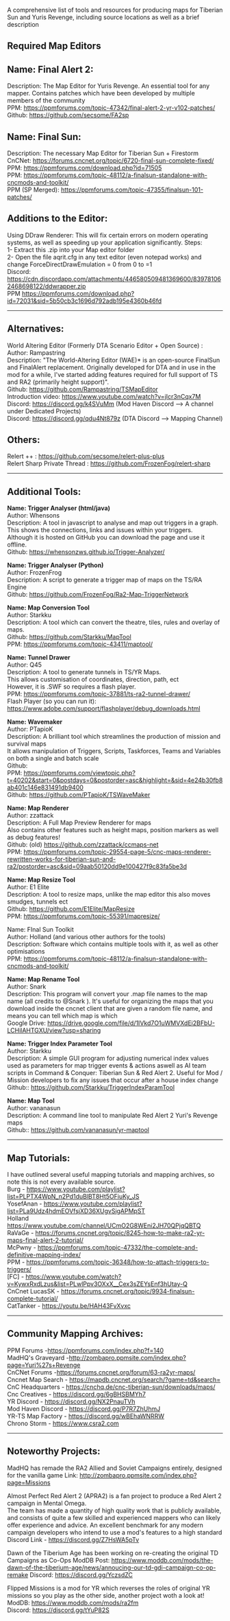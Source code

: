 A comprehensive list of tools and resources for producing maps for Tiberian Sun and Yuris Revenge, including source locations as well as a brief description

**Required Map Editors**
---
**Name: Final Alert 2:**
-
Description: The Map Editor for Yuris Revenge. An essential tool for any mapper.
Contains patches which have been developed by multiple members of the community <br />
PPM:     <https://ppmforums.com/topic-47342/final-alert-2-yr-v102-patches/> <br />
Github:  <https://github.com/secsome/FA2sp> 

**Name: Final Sun:**
-
Description: The necessary Map Editor for Tiberian Sun + Firestorm <br />
CnCNet: <https://forums.cncnet.org/topic/6720-final-sun-complete-fixed/> <br />
PPM:    <https://ppmforums.com/download.php?id=71505> <br />
PPM:    <https://ppmforums.com/topic-48112/a-finalsun-standalone-with-cncmods-and-toolkit/> <br />
PPM (SP Merged): <https://ppmforums.com/topic-47355/finalsun-101-patches/> 

**Additions to the Editor:**
-
Using DDraw Renderer:
This will fix certain errors on modern operating systems, as well as speeding up your application significantly. Steps: <br />
1- Extract this .zip into your Map editor folder <br />
2- Open the file aqrit.cfg in any text editor (even notepad works) and change ForceDirectDrawEmulation = 0 from 0 to =1 <br />
Discord: <https://cdn.discordapp.com/attachments/446580509481369600/839781062468698122/ddwrapper.zip> <br />
PPM       <https://ppmforums.com/download.php?id=72031&sid=5b50cb3c1696d792adb195e4360b46fd> 

---
Alternatives:
-

World Altering Editor (Formerly DTA Scenario Editor + Open Source) : <br />
Author: Rampastring  <br />
Description: "The World-Altering Editor (WAE)* is an open-source FinalSun and FinalAlert replacement. Originally developed for DTA and in use in the mod for a while, I've started adding features required for full support of TS and RA2 (primarily height support)".  <br />
Github: <https://github.com/Rampastring/TSMapEditor> <br />
Introduction video: <https://www.youtube.com/watch?v=jIcr3nCqx7M> <br />
Discord: <https://discord.gg/k4SVuMm> (Mod Haven Discord --> A channel under Dedicated Projects)  <br />
Discord: <https://discord.gg/qdu4Nt879z> (DTA Discord --> Mapping Channel)


Others:
-
Relert ++                                             : <https://github.com/secsome/relert-plus-plus> <br />
Relert Sharp Private Thread                           : <https://github.com/FrozenFog/relert-sharp> <br />

---
**Additional Tools:**
-
**Name: Trigger Analyser (html/java)** <br />
Author: Whensons <br />
Description: A tool in javascript to analyse and map out triggers in a graph.  <br />
This shows the connections, links and issues within your triggers. <br />
Although it is hosted on GitHub you can download the page and use it offline. <br />
Github: <https://whensonzws.github.io/Trigger-Analyzer/>

**Name:  Trigger Analyser (Python)** <br />
Author: FrozenFrog <br />
Description: A script to generate a trigger map of maps on the TS/RA Engine <br />
Github: <https://github.com/FrozenFog/Ra2-Map-TriggerNetwork> <br />

**Name: Map Conversion Tool** <br />
Author:  Starkku <br />
Description: A tool which can convert the theatre, tiles, rules and overlay of maps.  <br />
Github: <https://github.com/Starkku/MapTool> <br />
PPM: <https://ppmforums.com/topic-43411/maptool/> <br />

**Name: Tunnel Drawer** <br />
Author: Q45 <br />
Description: A tool to generate tunnels in TS/YR Maps.  <br />
This allows customisation of coordinates, direction, path, ect <br />
However, it is .SWF so requires a flash player. <br />
PPM: <https://ppmforums.com/topic-37881/ts-ra2-tunnel-drawer/> <br />
Flash Player (so you can run it): <https://www.adobe.com/support/flashplayer/debug_downloads.html> <br />

**Name: Wavemaker** <br />
Author: PTapioK <br />
Description: A brilliant tool which streamlines the production of mission and survival maps <br />
It allows manipulation of Triggers, Scripts, Taskforces, Teams and Variables on both a single and batch scale <br />
Github:  <br />
PPM:  <https://ppmforums.com/viewtopic.php?t=40202&start=0&postdays=0&postorder=asc&highlight=&sid=4e24b30fb8ab401c146e831491db9400> <br />
Github: <https://github.com/PTapioK/TSWaveMaker> <br />

**Name: Map Renderer** <br />
Author: zzattack <br />
Description: A Full Map Preview Renderer for maps <br />
Also contains other features such as height maps, position markers as well as debug features! <br />
Github: (old) <https://github.com/zzattack/ccmaps-net> <br />
PPM: <https://ppmforums.com/topic-29554-page-5/cnc-maps-renderer-rewritten-works-for-tiberian-sun-and-ra2/postorder=asc&sid=09aab50120dd9e100427f9c83fa5be3d> <br />

**Name: Map Resize Tool** <br />
Author: E1 Elite <br />
Description: A tool to resize maps, unlike the map editor this also moves smudges, tunnels ect <br />
Github: <https://github.com/E1Elite/MapResize> <br />
PPM: <https://ppmforums.com/topic-55391/mapresize/> <br />

Name: FInal Sun Toolkit <br />
Author: Holland (and various other authors for the tools) <br />
Description: Software which contains multiple tools with it, as well as other optimisations <br />
PPM: <https://ppmforums.com/topic-48112/a-finalsun-standalone-with-cncmods-and-toolkit/> <br />

**Name: Map Rename Tool** <br />
Author: Snark <br />
Description: This program will convert your .map file names to the map name (all credits to @Snark ). It's useful for organizing the maps that you download inside the cncnet client that are given a random file name, and means you can tell which map is which <br />
Google Drive:  <https://drive.google.com/file/d/1IVkd7O1uWMVXdEi2BFbU-LCHilAHTGXU/view?usp=sharing> <br />

**Name: Trigger Index Parameter Tool** <br />
Author: Starkku <br />
Description: A simple GUI program for adjusting numerical index values used as parameters for map trigger events & actions aswell as AI team scripts in Command & Conquer: Tiberian Sun & Red Alert 2. Useful for Mod / Mission developers to fix any issues that occur after a house index change <br />
Github:: <https://github.com/Starkku/TriggerIndexParamTool> <br />

**Name: Map Tool** <br />
Author: vananasun <br />
Description: A command line tool to manipulate Red Alert 2 Yuri's Revenge maps <br />
Github:: <https://github.com/vananasun/yr-maptool> <br />


---
**Map Tutorials:**
-
I have outlined several useful mapping tutorials and mapping archives, so note this is not every available source. <br />
Burg  - <https://www.youtube.com/playlist?list=PLPTX4WpN_n2Pd1duBlBT8Ht5OFiuKy_JS> <br />
YosefAnan - <https://www.youtube.com/playlist?list=PLa9Udz4hdmEOVfsjXD36XUgvSigAPMpST> <br />
Holland <https://www.youtube.com/channel/UCmO2G8WEni2JH70QPjqQBTQ> <br />
RaVaGe - <https://forums.cncnet.org/topic/8245-how-to-make-ra2-yr-maps-final-alert-2-tutorial/> <br />
McPwny - <https://ppmforums.com/topic-47332/the-complete-and-definitive-mapping-index/> <br />
PPM       -  <https://ppmforums.com/topic-36348/how-to-attach-triggers-to-triggers/> <br />
[FC]      -  <https://www.youtube.com/watch?v=KywxRxdLzus&list=PLwlPpv3OXxX__Cex3sZEYsEnf3hUtay-Q> <br />
CnCnet LucasSK    - <https://forums.cncnet.org/topic/9934-finalsun-complete-tutorial/> <br />
CatTanker  - <https://youtu.be/HAH43FvXvxc>

---
**Community Mapping Archives:**
-
PPM Forums                 -<https://ppmforums.com/index.php?f=140> <br />
MadHQ's Graveyard  -<http://zombapro.ppmsite.com/index.php?page=Yuri%27s+Revenge> <br />
CnCNet Forums      -<https://forums.cncnet.org/forum/63-ra2yr-maps/> <br />
Cncnet Map Search  - <https://mapdb.cncnet.org/search/?game=td&search=> <br />
CnC Headquarters   - <https://cnchq.de/cnc-tiberian-sun/downloads/maps/> <br />
Cnc Creatives      - <https://discord.gg/6gBHSBMYh7> <br />
YR Discord         - <https://discord.gg/NX2PnauTVh> <br />
Mod Haven Discord  - <https://discord.gg/P7R7ZhUhmJ> <br />
YR-TS Map Factory  - <https://discord.gg/wBEhaWNRRW> <br />
Chrono Storm       - <https://www.csra2.com> <br />

---

Noteworthy Projects:
-

MadHQ has remade the RA2 Allied and Soviet Campaigns entirely, designed for the vanilla game 
Link: <http://zombapro.ppmsite.com/index.php?page=Missions>

Almost Perfect Red Alert 2 (APRA2) is a fan project to produce a Red Alert 2 campaign in Mental Omega.  <br />
The team has made a quantity of high quality work that is publicly available, and consists of quite a few skilled and experienced mappers who can likely offer experience and advice. An excellent benchmark for any modern campaign developers who intend to use a mod's features to a high standard  <br />
Discord Link - <https://discord.gg/Z7HsWA5pTv>

Dawn of the Tiberium Age has been working on re-creating the original TD Campaigns as Co-Ops
ModDB Post: <https://www.moddb.com/mods/the-dawn-of-the-tiberium-age/news/annoucing-our-td-gdi-campaign-co-op-remake>
Discord: <https://discord.gg/YczsdZC>

Flipped Missions is a mod for YR which reverses the roles of original YR missions so you play as the other side, another project woth a look at!
ModDB: <https://www.moddb.com/mods/ra2fm>  <br />
Discord: <https://discord.gg/tYuP82S>
